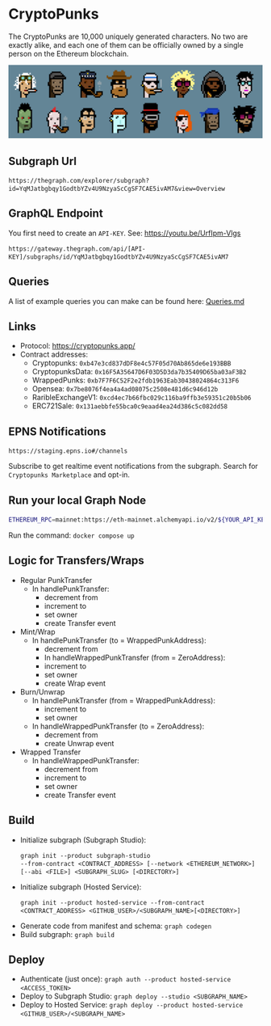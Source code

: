 # CryptoPunks

The CryptoPunks are 10,000 uniquely generated characters.
No two are exactly alike, and each one of them can be officially owned by a single person on the Ethereum blockchain.

![Punks](punks.png)

## Subgraph Url
```
https://thegraph.com/explorer/subgraph?id=YqMJatbgbqy1GodtbYZv4U9NzyaScCgSF7CAE5ivAM7&view=Overview
```

## GraphQL Endpoint

You first need to create an `API-KEY`. See: https://youtu.be/UrfIpm-Vlgs
```
https://gateway.thegraph.com/api/[API-KEY]/subgraphs/id/YqMJatbgbqy1GodtbYZv4U9NzyaScCgSF7CAE5ivAM7
```
## Queries
A list of example queries you can make can be found here: [Queries.md](Queries.md) 

## Links

- Protocol: https://cryptopunks.app/
- Contract addresses:
    - Cryptopunks: `0xb47e3cd837dDF8e4c57F05d70Ab865de6e193BBB`
    - CryptopunksData: `0x16F5A35647D6F03D5D3da7b35409D65ba03aF3B2`
    - WrappedPunks: `0xb7F7F6C52F2e2fdb1963Eab30438024864c313F6`
    - Opensea: `0x7be8076f4ea4a4ad08075c2508e481d6c946d12b`
    - RaribleExchangeV1: `0xcd4ec7b66fbc029c116ba9ffb3e59351c20b5b06`
    - ERC721Sale: `0x131aebbfe55bca0c9eaad4ea24d386c5c082dd58`

## EPNS Notifications

```
https://staging.epns.io#/channels
```

Subscribe to get realtime event notifications from the subgraph.
Search for `Cryptopunks Marketplace` and opt-in.
## Run your local Graph Node

```bash
ETHEREUM_RPC=mainnet:https://eth-mainnet.alchemyapi.io/v2/${YOUR_API_KEY}
```

Run the command: `docker compose up`
## Logic for Transfers/Wraps

- Regular PunkTransfer
  - In handlePunkTransfer:
    - decrement from
    - increment to
    - set owner
    - create Transfer event
- Mint/Wrap
  - In handlePunkTransfer (to = WrappedPunkAddress):
    - decrement from
    - In handleWrappedPunkTransfer (from = ZeroAddress):
    - increment to
    - set owner
    - create Wrap event
- Burn/Unwrap
  - In handlePunkTransfer (from = WrappedPunkAddress):
    - increment to
    - set owner
  - In handleWrappedPunkTransfer (to = ZeroAddress):
    - decrement from
    - create Unwrap event
- Wrapped Transfer
  - In handleWrappedPunkTransfer:
    - decrement from
    - increment to
    - set owner
    - create Transfer event

## Build

- Initialize subgraph (Subgraph Studio):
  ```
  graph init --product subgraph-studio
  --from-contract <CONTRACT_ADDRESS> [--network <ETHEREUM_NETWORK>] [--abi <FILE>] <SUBGRAPH_SLUG> [<DIRECTORY>]
  ```
- Initialize subgraph (Hosted Service):
  ```
  graph init --product hosted-service --from-contract <CONTRACT_ADDRESS> <GITHUB_USER>/<SUBGRAPH_NAME>[<DIRECTORY>]
  ```
- Generate code from manifest and schema: `graph codegen`
- Build subgraph: `graph build`

## Deploy

- Authenticate (just once): `graph auth --product hosted-service <ACCESS_TOKEN>`
- Deploy to Subgraph Studio: `graph deploy --studio <SUBGRAPH_NAME>`
- Deploy to Hosted Service: `graph deploy --product hosted-service <GITHUB_USER>/<SUBGRAPH_NAME>`
